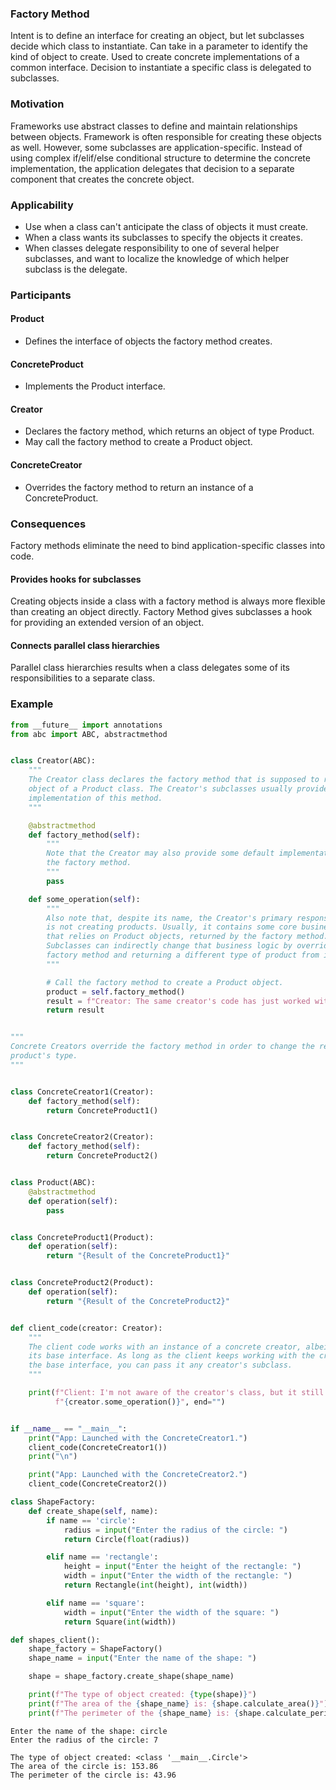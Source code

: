### Factory Method

Intent is to define an interface for creating an object, but let subclasses decide which class to instantiate. Can take in a parameter to identify the kind of object to create. Used to create concrete implementations of a common interface. Decision to instantiate a specific class is delegated to subclasses.

### Motivation

Frameworks use abstract classes to define and maintain relationships between objects. Framework is often responsible for creating these objects as well. However, some subclasses are application-specific. Instead of using complex if/elif/else conditional structure to determine the concrete implementation, the application delegates that decision to a separate component that creates the concrete object.

### Applicability

- Use when a class can't anticipate the class of objects it must create.
- When a class wants its subclasses to specify the objects it creates.
- When classes delegate responsibility to one of several helper subclasses, and want to localize the knowledge of which helper subclass is the delegate.

### Participants

#### Product

- Defines the interface of objects the factory method creates.

#### ConcreteProduct

- Implements the Product interface.

#### Creator

- Declares the factory method, which returns an object of type Product.
- May call the factory method to create a Product object.

#### ConcreteCreator

- Overrides the factory method to return an instance of a ConcreteProduct.

### Consequences

Factory methods eliminate the need to bind application-specific classes into code.

#### Provides hooks for subclasses

Creating objects inside a class with a factory method is always more flexible than creating an object directly. Factory Method gives subclasses a hook for providing an extended version of an object.

#### Connects parallel class hierarchies

Parallel class hierarchies results when a class delegates some of its responsibilities to a separate class.

### Example

```py
from __future__ import annotations
from abc import ABC, abstractmethod


class Creator(ABC):
    """
    The Creator class declares the factory method that is supposed to return an
    object of a Product class. The Creator's subclasses usually provide the
    implementation of this method.
    """

    @abstractmethod
    def factory_method(self):
        """
        Note that the Creator may also provide some default implementation of
        the factory method.
        """
        pass

    def some_operation(self):
        """
        Also note that, despite its name, the Creator's primary responsibility
        is not creating products. Usually, it contains some core business logic
        that relies on Product objects, returned by the factory method.
        Subclasses can indirectly change that business logic by overriding the
        factory method and returning a different type of product from it.
        """

        # Call the factory method to create a Product object.
        product = self.factory_method()
        result = f"Creator: The same creator's code has just worked with {product.operation()}"
        return result


"""
Concrete Creators override the factory method in order to change the resulting
product's type.
"""


class ConcreteCreator1(Creator):
    def factory_method(self):
        return ConcreteProduct1()


class ConcreteCreator2(Creator):
    def factory_method(self):
        return ConcreteProduct2()


class Product(ABC):
    @abstractmethod
    def operation(self):
        pass


class ConcreteProduct1(Product):
    def operation(self):
        return "{Result of the ConcreteProduct1}"


class ConcreteProduct2(Product):
    def operation(self):
        return "{Result of the ConcreteProduct2}"


def client_code(creator: Creator):
    """
    The client code works with an instance of a concrete creator, albeit through
    its base interface. As long as the client keeps working with the creator via
    the base interface, you can pass it any creator's subclass.
    """

    print(f"Client: I'm not aware of the creator's class, but it still works.\n"
          f"{creator.some_operation()}", end="")


if __name__ == "__main__":
    print("App: Launched with the ConcreteCreator1.")
    client_code(ConcreteCreator1())
    print("\n")

    print("App: Launched with the ConcreteCreator2.")
    client_code(ConcreteCreator2())
```

```py
class ShapeFactory:
    def create_shape(self, name):
        if name == 'circle':
            radius = input("Enter the radius of the circle: ")
            return Circle(float(radius))

        elif name == 'rectangle':
            height = input("Enter the height of the rectangle: ")
            width = input("Enter the width of the rectangle: ")
            return Rectangle(int(height), int(width))

        elif name == 'square':
            width = input("Enter the width of the square: ")
            return Square(int(width))

def shapes_client():
    shape_factory = ShapeFactory()
    shape_name = input("Enter the name of the shape: ")

    shape = shape_factory.create_shape(shape_name)

    print(f"The type of object created: {type(shape)}")
    print(f"The area of the {shape_name} is: {shape.calculate_area()}")
    print(f"The perimeter of the {shape_name} is: {shape.calculate_perimeter()}")

```

```
Enter the name of the shape: circle
Enter the radius of the circle: 7

The type of object created: <class '__main__.Circle'>
The area of the circle is: 153.86
The perimeter of the circle is: 43.96
```
